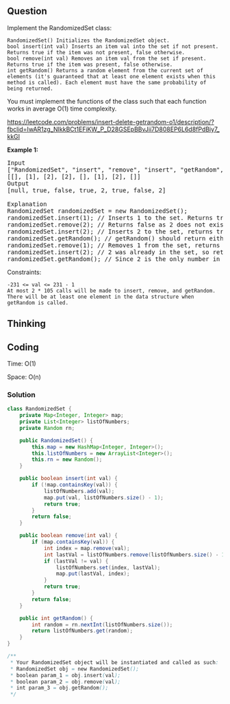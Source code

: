 ## Question
Implement the RandomizedSet class:

    RandomizedSet() Initializes the RandomizedSet object.
    bool insert(int val) Inserts an item val into the set if not present. Returns true if the item was not present, false otherwise.
    bool remove(int val) Removes an item val from the set if present. Returns true if the item was present, false otherwise.
    int getRandom() Returns a random element from the current set of elements (it's guaranteed that at least one element exists when this method is called). Each element must have the same probability of being returned.

You must implement the functions of the class such that each function works in average O(1) time complexity.

https://leetcode.com/problems/insert-delete-getrandom-o1/description/?fbclid=IwAR1zg_NIkkBCt1EFiKW_P_D28GSEpBBvJii7D808EP6L6d8fPdBiy7_kkGI

**Example 1:**
<pre>
Input
["RandomizedSet", "insert", "remove", "insert", "getRandom", "remove", "insert", "getRandom"]
[[], [1], [2], [2], [], [1], [2], []]
Output
[null, true, false, true, 2, true, false, 2]

Explanation
RandomizedSet randomizedSet = new RandomizedSet();
randomizedSet.insert(1); // Inserts 1 to the set. Returns true as 1 was inserted successfully.
randomizedSet.remove(2); // Returns false as 2 does not exist in the set.
randomizedSet.insert(2); // Inserts 2 to the set, returns true. Set now contains [1,2].
randomizedSet.getRandom(); // getRandom() should return either 1 or 2 randomly.
randomizedSet.remove(1); // Removes 1 from the set, returns true. Set now contains [2].
randomizedSet.insert(2); // 2 was already in the set, so return false.
randomizedSet.getRandom(); // Since 2 is the only number in the set, getRandom() will always return 2.
</pre>

Constraints:

    -231 <= val <= 231 - 1
    At most 2 * 105 calls will be made to insert, remove, and getRandom.
    There will be at least one element in the data structure when getRandom is called.



## Thinking


## Coding
Time: O(1) 

Space: O(n)

### Solution
```java
class RandomizedSet {
    private Map<Integer, Integer> map;
    private List<Integer> listOfNumbers;
    private Random rn;

    public RandomizedSet() {
        this.map = new HashMap<Integer, Integer>();
        this.listOfNumbers = new ArrayList<Integer>();
        this.rn = new Random();
    }

    public boolean insert(int val) {
        if (!map.containsKey(val)) {
            listOfNumbers.add(val);
            map.put(val, listOfNumbers.size() - 1);
            return true;
        }
        return false;
    }

    public boolean remove(int val) {
        if (map.containsKey(val)) {
            int index = map.remove(val);
            int lastVal = listOfNumbers.remove(listOfNumbers.size() - 1);
            if (lastVal != val) {
                listOfNumbers.set(index, lastVal);
                map.put(lastVal, index);
            }
            return true;
        }
        return false;
    }

    public int getRandom() {
        int random = rn.nextInt(listOfNumbers.size());
        return listOfNumbers.get(random);
    }
}

/**
 * Your RandomizedSet object will be instantiated and called as such:
 * RandomizedSet obj = new RandomizedSet();
 * boolean param_1 = obj.insert(val);
 * boolean param_2 = obj.remove(val);
 * int param_3 = obj.getRandom();
 */
```
